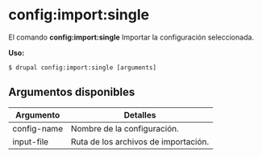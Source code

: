# config:import:single
El comando **config:import:single** Importar la configuración seleccionada.

**Uso:**
```
$ drupal config:import:single [arguments] 
```


## Argumentos disponibles
Argumento | Detalles
---------|-------------
config-name | Nombre de la configuración.
input-file | Ruta de los archivos de importación.
